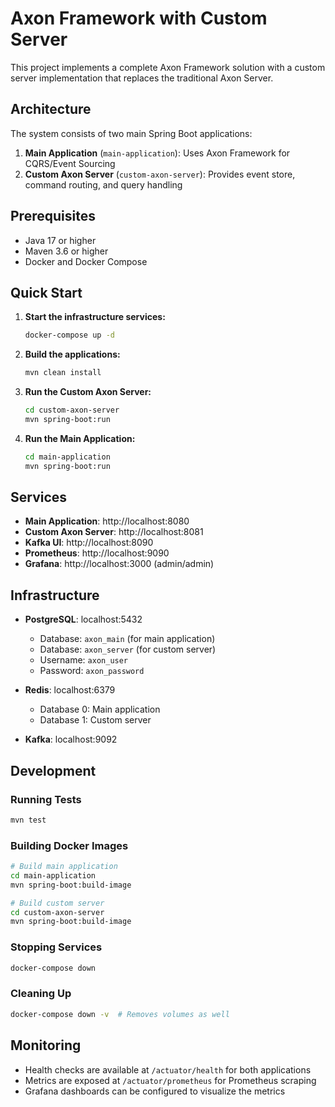 # Axon Framework with Custom Server

This project implements a complete Axon Framework solution with a custom server implementation that replaces the traditional Axon Server.

## Architecture

The system consists of two main Spring Boot applications:

1. **Main Application** (`main-application`): Uses Axon Framework for CQRS/Event Sourcing
2. **Custom Axon Server** (`custom-axon-server`): Provides event store, command routing, and query handling

## Prerequisites

- Java 17 or higher
- Maven 3.6 or higher
- Docker and Docker Compose

## Quick Start

1. **Start the infrastructure services:**
   ```bash
   docker-compose up -d
   ```

2. **Build the applications:**
   ```bash
   mvn clean install
   ```

3. **Run the Custom Axon Server:**
   ```bash
   cd custom-axon-server
   mvn spring-boot:run
   ```

4. **Run the Main Application:**
   ```bash
   cd main-application
   mvn spring-boot:run
   ```

## Services

- **Main Application**: http://localhost:8080
- **Custom Axon Server**: http://localhost:8081
- **Kafka UI**: http://localhost:8090
- **Prometheus**: http://localhost:9090
- **Grafana**: http://localhost:3000 (admin/admin)

## Infrastructure

- **PostgreSQL**: localhost:5432
  - Database: `axon_main` (for main application)
  - Database: `axon_server` (for custom server)
  - Username: `axon_user`
  - Password: `axon_password`

- **Redis**: localhost:6379
  - Database 0: Main application
  - Database 1: Custom server

- **Kafka**: localhost:9092

## Development

### Running Tests
```bash
mvn test
```

### Building Docker Images
```bash
# Build main application
cd main-application
mvn spring-boot:build-image

# Build custom server
cd custom-axon-server
mvn spring-boot:build-image
```

### Stopping Services
```bash
docker-compose down
```

### Cleaning Up
```bash
docker-compose down -v  # Removes volumes as well
```

## Monitoring

- Health checks are available at `/actuator/health` for both applications
- Metrics are exposed at `/actuator/prometheus` for Prometheus scraping
- Grafana dashboards can be configured to visualize the metrics
